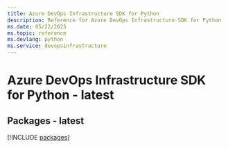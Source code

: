 ```yaml
---
title: Azure DevOps Infrastructure SDK for Python
description: Reference for Azure DevOps Infrastructure SDK for Python
ms.date: 05/22/2025
ms.topic: reference
ms.devlang: python
ms.service: devopsinfrastructure
---
```

# Azure DevOps Infrastructure SDK for Python - latest
## Packages - latest
[!INCLUDE [packages](devops-infrastructure-index.md)]